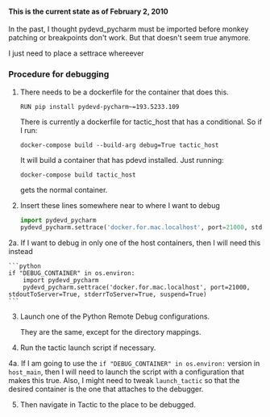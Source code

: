 

#### This is the current state as of February 2, 2010

In the past, I thought pydevd_pycharm must be imported before monkey patching or breakpoints
don't work. But that doesn't seem true anymore.

I just need to place a settrace whereever

### Procedure for debugging

1. There needs to be a dockerfile for the container that does this.

    ```RUN pip install pydevd-pycharm~=193.5233.109```
    
    There is currently a dockerfile for tactic_host that has a conditional. So if I run:
    
    ```docker-compose build --build-arg debug=True tactic_host```
    
    It will build a container that has pdevd installed. Just running:
    
    ```docker-compose build tactic_host```
    
    gets the normal container.

2. Insert these lines somewhere near to where I want to debug

    ```python
    import pydevd_pycharm
    pydevd_pycharm.settrace('docker.for.mac.localhost', port=21000, stdoutToServer=True, stderrToServer=True, suspend=True)
    ```
   
2a. If I want to debug in only one of the host containers, then I will need this instead

    ```python
    if "DEBUG_CONTAINER" in os.environ:
        import pydevd_pycharm
        pydevd_pycharm.settrace('docker.for.mac.localhost', port=21000, stdoutToServer=True, stderrToServer=True, suspend=True)
    ```

3. Launch one of the Python Remote Debug configurations.

    They are the same, except for the directory mappings.

4. Run the tactic launch script if necessary.

4a. If I am going to use the `if "DEBUG_CONTAINER" in os.environ:` version in `host_main`, then I will need
to launch the script with a configuration that makes this true. Also, I might need to tweak `launch_tactic` 
so that the desired container is the one that attaches to the debugger. 

5. Then navigate in Tactic to the place to be debugged.

